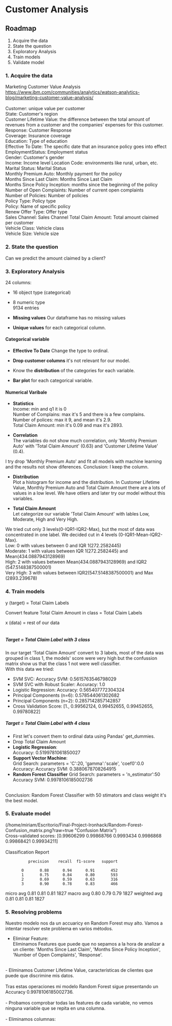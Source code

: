 # Customer Analysis

## Roadmap
1. Acquire the data <br>
2. State the question <br>
3. Exploratory Analysis <br>
4. Train models
5. Validate model


### 1. Acquire the data
Marketing Customer Value Analysis <br>
https://www.ibm.com/communities/analytics/watson-analytics-blog/marketing-customer-value-analysis/ <br>
<br> 
Customer: unique value per customer <br>
State: Customer's region <br>
Customer Lifetime Value: the difference between the total amount of revenues from a customer and the companies' expenses for this customer. <br>
Response: Customer Response <br>
Coverage: Insurance coverage <br>
Education: Type of education <br>
Effective To Date: The specific date that an insurance policy goes into effect <br>
EmploymentStatus: Employment status <br>
Gender: Customer's gender <br>
Income: Income level
Location Code: environments like rural, urban, etc. <br>
Marital Status: Marital Status <br>
Monthly Premium Auto: Monthly payment for the policy <br>
Months Since Last Claim: Months Since Last Claim<br>
Months Since Policy Inception: months since the beginning of the policy <br>
Number of Open Complaints: Number of current open complaints <br>
Number of Policies: Number of policies <br>
Policy Type: Policy type <br>
Policy: Name of specific policy <br>
Renew Offer Type: Offer type <br>
Sales Channel: Sales Channel
Total Claim Amount: Total amount claimed per customer <br>
Vehicle Class: Vehicle class <br>
Vehicle Size: Vehicle size <br>
>
### 2. State the question
Can we predict the amount claimed by a client? <br>


### 3. Exploratory Analysis

24 columns:  <br>
- 16 object type (categorical)  <br>
- 8 numeric type  <br>
9134 entries <br>
 
- **Missing values** Our dataframe has no missing values<br>

- **Unique values** for each categorical column. <br>

#### Categorical variable
- **Effective To Date** Change the type to ordinal. <br>

- **Drop customer columns** it's not relevant for our model. <br>

- Know the **distribution** of the categories for each variable. <br>

- **Bar plot** for each categorical variable. <br>

#### Numerical Varibale
- **Statistics** <br>
Income: min and q1 it is 0 <br>
Number of Complains: max it's 5 and there is a few complains. <br>
Number of polices: max it 9, and mean it's 2.9. <br>
Total Claim Amount: min it's 0.09 and max it's 2893. <br>

- **Correlation** <br>
The variables do not show much correlation, only 'Monthly Premium Auto' with 'Total Claim Amount' (0.63) and 'Customer Lifetime Value' (0.4). <br>

I try drop 'Monthly Premium Auto' and fit all models with machine learning and the results not show diferences. Conclusion: I keep the column. <br>
>
- **Distribution** <br>
Plot a histogram for income and the distribution. In Customer Lifetime Value, Monthly Premium Auto and Total Claim Amount there are a lots of values in a low level. We have otliers and later try our model without this variables. <br>

- **Total Claim Amount** <br>
Let categorize our variable 'Total Claim Amount' with lables Low, Moderate, High and Very High. <br>

We tried cut only 3 levels(0-IQR1-IQR2-Max), but the most of data was concentrated in one label. We decided cut in 4 levels (0-IQR1-Mean-IQR2-Max). <br>
Low: 0 with values between 0 and IQR 1(272.2582445)<br>
Moderate: 1 with values between IQR 1(272.2582445) and Mean(434.0887943128969) <br>
High: 2 with values between Mean(434.0887943128969) and IQR2 (547.5148387500001) <br>
Very High: 3 with values between IQR2(547.5148387500001) and Max (2893.239678) <br>


### 4. Train models
y (target) = Total Claim Labels <br>

Convert feature Total Claim Amount in class = Total Claim Labels <br>
>
x (data) = rest of our data <br>
<br>
##### Target = Total Claim Label with 3 class <br>
In our target 'Total Claim Amount' convert to 3 labels, most of the data was grouped in class 1, the models' score were very high but the confussion matrix show us that the class 1 not were well classifier. <br>
With this data we tried: <br>
- SVM SVC:  Accuracy SVM: 0.5615763546798029 <br>
- SVM SVC with Robust Scaler: Accuracy: 1.0 <br>
- Logistic Regression: Accuracy: 0.565407772304324 <br>
- Principal Components (n=6): 0.578544061302682 <br>
- Principal Components (n=2): 0.2857142857142857 <br>
- Cross Validation Score: [1., 0.99562124,  0.99452655,  0.99452655, 0.99780822] <br>


##### Target = Total Claim Label with 4 class <br>

- First let's convert them to ordinal data using Pandas' get_dummies. <br>
- Drop Total Claim Amount <br>
- **Logistic Regression**: <br> Accuracy: 0.5199781061850027 <br>
- **Support Vector Machine**: <br>
Grid Search: parameters = 'C':20, 'gamma':'scale', 'coef0':0.0 <br>
Accuracy: Accuracy SVM: 0.3880678708264915 <br>
- **Random Forest Classifier**
Grid Search: parameters = 'n_estimator':50 <br>
Accuracy SVM: 0.9978106185002736 <br>
<br>
Conclusion: Random Forest Classifier with 50 stimators and class weight it's the best model. <br>

### 5. Evaluate model
(/home/miriam/Escritorio/Final-Project-Ironhack/Random-Forest-Confusion_matrix.png?raw=true "Confusion Matrix")
<br>
Cross-validated scores: [0.99606299 0.99868766 0.9993434  0.9986868  0.99868421 0.99934211] <br>
<br>
Classification Report <br>

              precision    recall  f1-score   support

           0       0.88      0.94      0.91       452
           1       0.75      0.84      0.80       593
           2       0.69      0.59      0.63       316
           3       0.90      0.78      0.83       466
   micro avg       0.81      0.81      0.81      1827
   macro avg       0.80      0.79      0.79      1827
weighted avg       0.81      0.81      0.81      1827

### 5. Resolving problems
Nuestro modelo nos da un accuaricy en Random Forest muy alto. Vamos a intentar resolver este problema en varios métodos. <br>
- Eliminar Feature: <br>
Eliminamos Features que puede que no sepamos a la hora de analizar a un cliente: 'Months Since Last Claim', 'Months Since Policy Inception', 'Number of Open Complaints', 'Response'. <br>
<br>
- Eliminamos Customer Lifetime Value, características de clientes que puede que discrimine mis datos. <br>
<br>
Tras estas operaciones mi modelo Random Forest sigue presentando un Accuracy 0.9978106185002736. <br>
<br>
- Probamos comprobar todas las features de cada variable, no vemos ninguna variable que se repita en una columna. <br>
<br>
- Eliminamos columnas: 